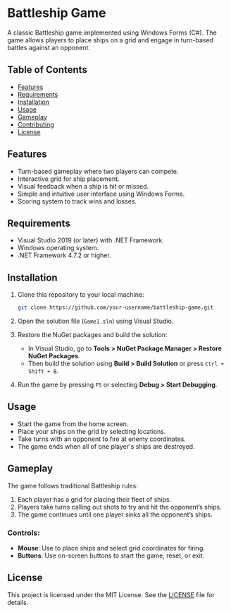 # Battleship Game

A classic Battleship game implemented using Windows Forms (C#). The game allows players to place ships on a grid and engage in turn-based battles against an opponent.

## Table of Contents

- [Features](#features)
- [Requirements](#requirements)
- [Installation](#installation)
- [Usage](#usage)
- [Gameplay](#gameplay)
- [Contributing](#contributing)
- [License](#license)

## Features

- Turn-based gameplay where two players can compete.
- Interactive grid for ship placement.
- Visual feedback when a ship is hit or missed.
- Simple and intuitive user interface using Windows Forms.
- Scoring system to track wins and losses.

## Requirements

- Visual Studio 2019 (or later) with .NET Framework.
- Windows operating system.
- .NET Framework 4.7.2 or higher.

## Installation

1. Clone this repository to your local machine:

    ```bash
    git clone https://github.com/your-username/battleship-game.git
    ```

2. Open the solution file (`Game1.sln`) using Visual Studio.

3. Restore the NuGet packages and build the solution:

    - In Visual Studio, go to **Tools > NuGet Package Manager > Restore NuGet Packages**.
    - Then build the solution using **Build > Build Solution** or press `Ctrl + Shift + B`.

4. Run the game by pressing `F5` or selecting **Debug > Start Debugging**.

## Usage

- Start the game from the home screen.
- Place your ships on the grid by selecting locations.
- Take turns with an opponent to fire at enemy coordinates.
- The game ends when all of one player's ships are destroyed.

## Gameplay

The game follows traditional Battleship rules:

1. Each player has a grid for placing their fleet of ships.
2. Players take turns calling out shots to try and hit the opponent’s ships.
3. The game continues until one player sinks all the opponent’s ships.

### Controls:

- **Mouse**: Use to place ships and select grid coordinates for firing.
- **Buttons**: Use on-screen buttons to start the game, reset, or exit.

## License

This project is licensed under the MIT License. See the [LICENSE](./LICENSE) file for details.
